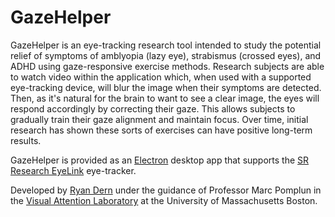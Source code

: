 # GazeHelper

GazeHelper is an eye-tracking research tool intended to study the potential relief of symptoms of amblyopia (lazy eye), strabismus (crossed eyes), and ADHD using gaze-responsive exercise methods. Research subjects are able to watch video within the application which, when used with a supported eye-tracking device, will blur the image when their symptoms are detected. Then, as it's natural for the brain to want to see a clear image, the eyes will respond accordingly by correcting their gaze. This allows subjects to gradually train their gaze alignment and maintain focus. Over time, initial research has shown these sorts of exercises can have positive long-term results.

GazeHelper is provided as an [Electron](https://www.electronjs.org/) desktop app that supports the [SR Research EyeLink](https://www.sr-research.com/) eye-tracker. 

Developed by [Ryan Dern](https://github.com/RMDern) under the guidance of Professor Marc Pomplun in the [Visual Attention Laboratory](https://www.cs.umb.edu/~marc/lab/gallery.html) at the University of Massachusetts Boston.
